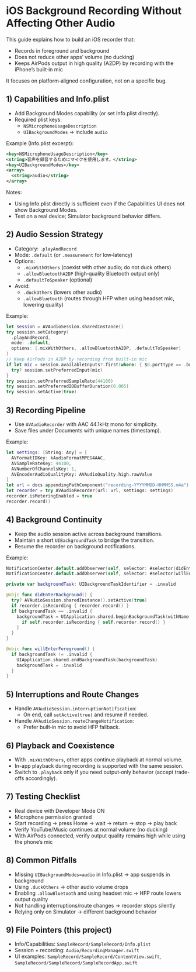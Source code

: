 <project-doc>

# iOS Background Recording Without Affecting Other Audio

This guide explains how to build an iOS recorder that:
- Records in foreground and background
- Does not reduce other apps’ volume (no ducking)
- Keeps AirPods output in high quality (A2DP) by recording with the iPhone’s built‑in mic

It focuses on platform‑aligned configuration, not on a specific bug.

## 1) Capabilities and Info.plist
- Add Background Modes capability (or set Info.plist directly).
- Required plist keys:
  - `NSMicrophoneUsageDescription`
  - `UIBackgroundModes` → include `audio`

Example (Info.plist excerpt):
```xml
<key>NSMicrophoneUsageDescription</key>
<string>音声を録音するためにマイクを使用します。</string>
<key>UIBackgroundModes</key>
<array>
  <string>audio</string>
</array>
```

Notes:
- Using Info.plist directly is sufficient even if the Capabilities UI does not show Background Modes.
- Test on a real device; Simulator background behavior differs.

## 2) Audio Session Strategy
- Category: `.playAndRecord`
- Mode: `.default` (or `.measurement` for low‑latency)
- Options:
  - `.mixWithOthers` (coexist with other audio; do not duck others)
  - `.allowBluetoothA2DP` (high‑quality Bluetooth output only)
  - `.defaultToSpeaker` (optional)
- Avoid:
  - `.duckOthers` (lowers other audio)
  - `.allowBluetooth` (routes through HFP when using headset mic, lowering quality)

Example:
```swift
let session = AVAudioSession.sharedInstance()
try session.setCategory(
  .playAndRecord,
  mode: .default,
  options: [.mixWithOthers, .allowBluetoothA2DP, .defaultToSpeaker]
)
// Keep AirPods in A2DP by recording from built-in mic
if let mic = session.availableInputs?.first(where: { $0.portType == .builtInMic }) {
  try? session.setPreferredInput(mic)
}
try session.setPreferredSampleRate(44100)
try session.setPreferredIOBufferDuration(0.005)
try session.setActive(true)
```

## 3) Recording Pipeline
- Use `AVAudioRecorder` with AAC 44.1kHz mono for simplicity.
- Save files under Documents with unique names (timestamp).

Example:
```swift
let settings: [String: Any] = [
  AVFormatIDKey: kAudioFormatMPEG4AAC,
  AVSampleRateKey: 44100,
  AVNumberOfChannelsKey: 1,
  AVEncoderAudioQualityKey: AVAudioQuality.high.rawValue
]
let url = docs.appendingPathComponent("recording-YYYYMMDD-HHMMSS.m4a")
let recorder = try AVAudioRecorder(url: url, settings: settings)
recorder.isMeteringEnabled = true
recorder.record()
```

## 4) Background Continuity
- Keep the audio session active across background transitions.
- Maintain a short `UIBackgroundTask` to bridge the transition.
- Resume the recorder on background notifications.

Example:
```swift
NotificationCenter.default.addObserver(self, selector: #selector(didEnterBackground), name: UIApplication.didEnterBackgroundNotification, object: nil)
NotificationCenter.default.addObserver(self, selector: #selector(willEnterForeground), name: UIApplication.willEnterForegroundNotification, object: nil)

private var backgroundTask: UIBackgroundTaskIdentifier = .invalid

@objc func didEnterBackground() {
  try? AVAudioSession.sharedInstance().setActive(true)
  if recorder.isRecording { recorder.record() }
  if backgroundTask == .invalid {
    backgroundTask = UIApplication.shared.beginBackgroundTask(withName: "Recording") {
      if self.recorder.isRecording { self.recorder.record() }
    }
  }
}

@objc func willEnterForeground() {
  if backgroundTask != .invalid {
    UIApplication.shared.endBackgroundTask(backgroundTask)
    backgroundTask = .invalid
  }
}
```

## 5) Interruptions and Route Changes
- Handle `AVAudioSession.interruptionNotification`:
  - On end, call `setActive(true)` and resume if needed.
- Handle `AVAudioSession.routeChangeNotification`:
  - Prefer built‑in mic to avoid HFP fallback.

## 6) Playback and Coexistence
- With `.mixWithOthers`, other apps continue playback at normal volume.
- In-app playback during recording is supported with the same session.
- Switch to `.playback` only if you need output‑only behavior (accept trade-offs accordingly).

## 7) Testing Checklist
- Real device with Developer Mode ON
- Microphone permission granted
- Start recording → press Home → wait → return → stop → play back
- Verify YouTube/Music continues at normal volume (no ducking)
- With AirPods connected, verify output quality remains high while using the phone’s mic

## 8) Common Pitfalls
- Missing `UIBackgroundModes=audio` in Info.plist → app suspends in background
- Using `.duckOthers` → other audio volume drops
- Enabling `.allowBluetooth` and using headset mic → HFP route lowers output quality
- Not handling interruptions/route changes → recorder stops silently
- Relying only on Simulator → different background behavior

## 9) File Pointers (this project)
- Info/Capabilities: `SampleRecord/SampleRecord/Info.plist`
- Session + recording: `Audio/RecordingManager.swift`
- UI examples: `SampleRecord/SampleRecord/ContentView.swift`, `SampleRecord/SampleRecord/SampleRecordApp.swift`

</project-doc>
